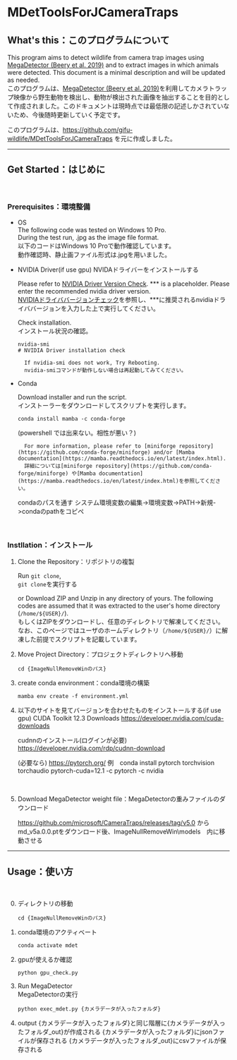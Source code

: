# MDetToolsForJCameraTraps

## What's this：このプログラムについて

This program aims to detect wildlife from camera trap images using [MegaDetector (Beery et al. 2019)](https://github.com/microsoft/CameraTraps) and to extract images in which animals were detected. This document is a minimal description and will be updated as needed.  
このプログラムは、[MegaDetector (Beery et al. 2019)](https://github.com/microsoft/CameraTraps)を利用してカメラトラップ映像から野生動物を検出し、動物が検出された画像を抽出することを目的として作成されました。このドキュメントは現時点では最低限の記述しかされていないため、今後随時更新していく予定です。

このプログラムは、https://github.com/gifu-wildlife/MDetToolsForJCameraTraps を元に作成しました。
 

---

## Get Started：はじめに

<br />

### Prerequisites：環境整備

* OS  
    The following code was tested on Windows 10 Pro.  
    During the test run, .jpg as the image file format.  
    以下のコードはWindows 10 Proで動作確認しています。  
    動作確認時、静止画ファイル形式は.jpgを用いました。

* NVIDIA Driver(if use gpu)
    NVIDAドライバーをインストールする

    Please refer to [NVIDIA Driver Version Check](https://www.nvidia.com/Download/index.aspx?lang=en-us).
    *** is a placeholder. Please enter the recommended nvidia driver version.  
    [NVIDIAドライババージョンチェック](https://www.nvidia.com/Download/index.aspx?lang=en-us)を参照し、***に推奨されるnvidiaドライババージョンを入力した上で実行してください。  

    Check installation.  
    インストール状況の確認。

    ```commandprompt
    nvidia-smi 
    # NVIDIA Driver installation check
    ```

        If nvidia-smi does not work, Try Rebooting.  
        nvidia-smiコマンドが動作しない場合は再起動してみてください。

* Conda

    Download installer and run the script.  
    インストーラーをダウンロードしてスクリプトを実行します。

    ```commandprompt 
    conda install mamba -c conda-forge
    ```
    (powershell では出来ない。相性が悪い？)

        For more information, please refer to [miniforge repository](https://github.com/conda-forge/miniforge) and/or [Mamba documentation](https://mamba.readthedocs.io/en/latest/index.html).  
        詳細については[miniforge repository](https://github.com/conda-forge/miniforge) や[Mamba documentation](https://mamba.readthedocs.io/en/latest/index.html)を参照してください。  

    condaのパスを通す
    システム環境変数の編集->環境変数->PATH->新規->condaのpathをコピペ


<br />

### Instllation：インストール

1. Clone the Repository：リポジトリの複製

    Run ```git clone```,  
    ```git clone```を実行する


    or Download ZIP and Unzip in any directory of yours. The following codes are assumed that it was extracted to the user's home directory (`/home/${USER}/`).  
    もしくはZIPをダウンロードし、任意のディレクトリで解凍してください。なお、このページではユーザのホームディレクトリ（`/home/${USER}/`）に解凍した前提でスクリプトを記載しています。

2. Move Project Directory：プロジェクトディレクトリへ移動

    ```commandprompt
    cd {ImageNullRemoveWinのパス}
    ```

3. create conda environment：conda環境の構築

    ```commandprompt
    mamba env create -f environment.yml
    ```
4. 以下のサイトを見てバージョンを合わせたものをインストールする(if use gpu)
    CUDA Toolkit 12.3 Downloads
    https://developer.nvidia.com/cuda-downloads 

    cudnnのインストール(ログインが必要)
    https://developer.nvidia.com/rdp/cudnn-download

    (必要なら)
    https://pytorch.org/ 
    例　conda install pytorch torchvision torchaudio pytorch-cuda=12.1 -c pytorch -c nvidia
  
<br />

5. Download MegaDetector weight file：MegaDetectorの重みファイルのダウンロード

    https://github.com/microsoft/CameraTraps/releases/tag/v5.0
    からmd_v5a.0.0.ptをダウンロード後、ImageNullRemoveWin\models　内に移動させる


---

## Usage：使い方

<br />

0. ディレクトリの移動

    ```commandprompt
    cd {ImageNullRemoveWinのパス}
    ```
    
1. conda環境のアクティベート

    ```commandprompt
    conda activate mdet
    ```


2. gpuが使えるか確認 

    ```commandprompt(conda)
    python gpu_check.py
    ```


3. Run MegaDetector  
  MegaDetectorの実行

    ```commandprompt(conda)
    python exec_mdet.py {カメラデータが入ったフォルダ}
    ```
4. output
  {カメラデータが入ったフォルダ}と同じ階層に{カメラデータが入ったフォルダ_out}が作成される
  {カメラデータが入ったフォルダ}にjsonファイルが保存される
  {カメラデータが入ったフォルダ_out}にcsvファイルが保存される

